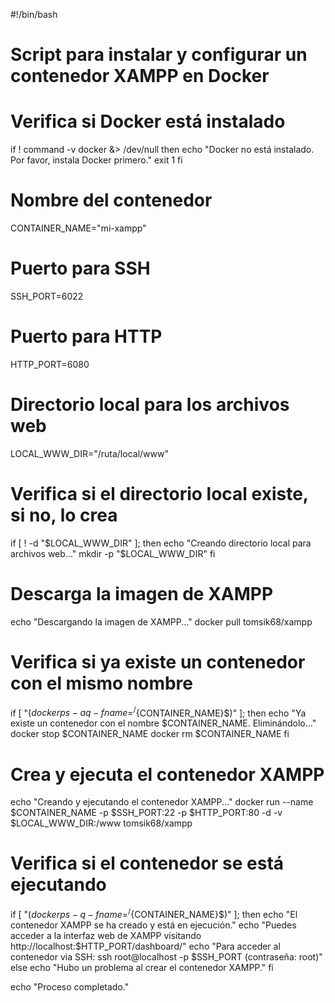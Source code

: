 #!/bin/bash

# Script para instalar y configurar un contenedor XAMPP en Docker

# Verifica si Docker está instalado
if ! command -v docker &> /dev/null
then
    echo "Docker no está instalado. Por favor, instala Docker primero."
    exit 1
fi

# Nombre del contenedor
CONTAINER_NAME="mi-xampp"

# Puerto para SSH
SSH_PORT=6022

# Puerto para HTTP
HTTP_PORT=6080

# Directorio local para los archivos web
LOCAL_WWW_DIR="/ruta/local/www"

# Verifica si el directorio local existe, si no, lo crea
if [ ! -d "$LOCAL_WWW_DIR" ]; then
    echo "Creando directorio local para archivos web..."
    mkdir -p "$LOCAL_WWW_DIR"
fi

# Descarga la imagen de XAMPP
echo "Descargando la imagen de XAMPP..."
docker pull tomsik68/xampp

# Verifica si ya existe un contenedor con el mismo nombre
if [ "$(docker ps -aq -f name=^/${CONTAINER_NAME}$)" ]; then
    echo "Ya existe un contenedor con el nombre $CONTAINER_NAME. Eliminándolo..."
    docker stop $CONTAINER_NAME
    docker rm $CONTAINER_NAME
fi

# Crea y ejecuta el contenedor XAMPP
echo "Creando y ejecutando el contenedor XAMPP..."
docker run --name $CONTAINER_NAME -p $SSH_PORT:22 -p $HTTP_PORT:80 -d -v $LOCAL_WWW_DIR:/www tomsik68/xampp

# Verifica si el contenedor se está ejecutando
if [ "$(docker ps -q -f name=^/${CONTAINER_NAME}$)" ]; then
    echo "El contenedor XAMPP se ha creado y está en ejecución."
    echo "Puedes acceder a la interfaz web de XAMPP visitando http://localhost:$HTTP_PORT/dashboard/"
    echo "Para acceder al contenedor via SSH: ssh root@localhost -p $SSH_PORT (contraseña: root)"
else
    echo "Hubo un problema al crear el contenedor XAMPP."
fi

echo "Proceso completado."
